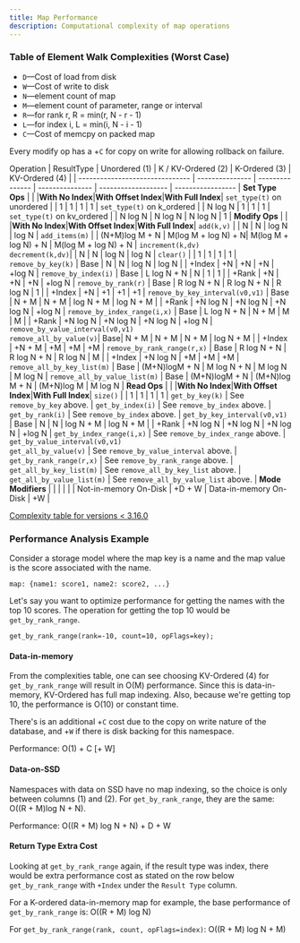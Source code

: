 ```yaml
---
title: Map Performance
description: Computational complexity of map operations
---
```


### Table of Element Walk Complexities (Worst Case)

- `D`&mdash;Cost of load from disk
- `W`&mdash;Cost of write to disk
- `N`&mdash;element count of map
- `M`&mdash;element count of parameter, range or interval
- `R`&mdash;for rank r, R = min(r, N - r - 1)
- `L`&mdash;for index i, L = min(i, N - i - 1)
- `C`&mdash;Cost of memcpy on packed map

Every modify op has a +`C` for copy on write for allowing rollback on failure.

Operation 	 		 	  		| ResultType   	  | Unordered (1)	| K / KV-Ordered (2) | K-Ordered (3)	| KV-Ordered (4)	| |
-------------------------------	| --------------- | --------------- | --------------- | ------------------- | ----------------- |
**Set Type Ops**				| 				  |					|**With No Index**|**With Offset Index**|**With Full Index**|
`set_type(t)` on unordered		|				  | 1				| 1				  | 1					| 1					|
`set_type(t)` on k_ordered		|				  | N log N			| 1				  | 1					| 1					|
`set_type(t)` on kv_ordered		|				  | N log N			| N log N		  | N log N				| 1					|
**Modify Ops**					|				  |					|**With No Index**|**With Offset Index**|**With Full Index**|
`add(k,v)`						|				  | N				| N				  | log N				| log N				|
`add_items(m)`					|				  | (N+M)log M + N	| M(log M + log N) + N| M(log M + log N) + N | M(log M + log N)	+ N |
`increment(k,dv)`<br>`decrement(k,dv)`|			  | N 				| N	  			  | log N 				| log N				|
`clear()`						|				  | 1				| 1				  | 1					| 1	  				|
`remove_by_key(k)`				| Base			  | N				| N				  | log N				| log N				|
								| +Index		  | +N				| +N			  | +N					| +log N			|
`remove_by_index(i)`			| Base			  | L log N	+ N		| N				  | 1					| 1	  				|
								| +Rank			  | +N				| +N			  | +N					| +log N			|
`remove_by_rank(r)`				| Base			  | R log N + N		| R log N + N	  | R log N				| 1	  				|
								| +Index		  | +N				| +1			  | +1					| +1				|
`remove_by_key_interval(v0,v1)`	| Base			  | N + M			| N	+ M			  | log N + M			| log N + M			|
								| +Rank			  | +N log N		| +N log N		  | +N log N			| +log N			|
`remove_by_index_range(i,x)`	| Base			  | L log N + N		| N + M			  | M					| M	  				|
								| +Rank			  | +N log N		| +N log N		  | +N log N			| +log N			|
`remove_by_value_interval(v0,v1)`<br>`remove_all_by_value(v)`| Base| N + M | N + M	  | N + M				| log N + M			|
								| +Index		  | +N + M			| +M			  | +M					| +M				|
`remove_by_rank_range(r,x)`		| Base			  | R log N + N		| R log N + N	  | R log N				| M					|
								| +Index		  | +N log N		| +M			  | +M					| +M				|
`remove_all_by_key_list(m)`		| Base			  | (M+N)logM + N	| M log N + N	  | M log N				| M log N			|
`remove_all_by_value_list(m)`	| Base			  | (M+N)logM + N	| (M+N)log M + N  | (M+N)log M			| M log N			|
**Read Ops**					|				  |					|**With No Index**|**With Offset Index**|**With Full Index**|
`size()` 						|				  | 1				| 1				  | 1					| 1	  				|
`get_by_key(k)`					| <td colspan="4" style="text-align:center;">See `remove_by_key` above.</td>					|
`get_by_index(i)`				| <td colspan="4" style="text-align:center;">See `remove_by_index` above.</td>					|
`get_by_rank(i)`				| <td colspan="4" style="text-align:center;">See `remove_by_index` above.</td>					|
`get_by_key_interval(v0,v1)`	| Base			  | N				| N				  | log N + M			| log N + M			|
								| +Rank			  | +N log N		| +N log N		  | +N log N			| +log N			|
`get_by_index_range(i,x)`		| <td colspan="4" style="text-align:center;">See `remove_by_index_range` above.</td>			|
`get_by_value_interval(v0,v1)`<br>`get_all_by_value(v)` | <td colspan="4" style="text-align:center;">See `remove_by_value_interval` above.</td>	|
`get_by_rank_range(r,x)`		| <td colspan="4" style="text-align:center;">See `remove_by_rank_range` above.</td>				|
`get_all_by_key_list(m)`		| <td colspan="4" style="text-align:center;">See `remove_all_by_key_list` above.</td>			|
`get_all_by_value_list(m)`		| <td colspan="4" style="text-align:center;">See `remove_all_by_value_list` above.</td>			|
**Mode Modifiers**				|				  |					|				  |						|					|
Not-in-memory On-Disk			| <td colspan="4" style="text-align:center;">+D + W</td>										|
Data-in-memory On-Disk			| <td colspan="4" style="text-align:center;">+W</td>											|

[Complexity table for versions < 3.16.0](/docs/guide/cdt-map-complex0.html)

### Performance Analysis Example

Consider a storage model where the map key is a name and the map value is the score associated with the name.

`map: {name1: score1, name2: score2, ...}`

Let's say you want to optimize performance for getting the names with the top 10 scores. The operation for getting the top 10 would be `get_by_rank_range`.

`get_by_rank_range(rank=-10, count=10, opFlags=key);`

#### Data-in-memory

From the complexities table, one can see choosing KV-Ordered (4) for `get_by_rank_range` will result in O(M) performance. Since this is data-in-memory, KV-Ordered has full map indexing. Also, because we're getting top 10, the performance is O(10) or constant time.

There's is an additional +`C` cost due to the copy on write nature of the database, and +`W` if there is disk backing for this namespace.

Performance: O(1) + C [+ W]

#### Data-on-SSD

Namespaces with data on SSD have no map indexing, so the choice is only between columns (1) and (2). For `get_by_rank_range`, they are the same: O((R + M)log N + N).

Performance: O((R + M) log N + N) + D + W

#### Return Type Extra Cost

Looking at `get_by_rank_range` again, if the result type was index, there would be extra performance cost as stated on the row below `get_by_rank_range` with `+Index` under the `Result Type` column.

For a K-ordered data-in-memory map for example, the base performance of `get_by_rank_range` is:
O((R + M) log N)

For `get_by_rank_range(rank, count, opFlags=index)`:
O((R + M) log N + M)

